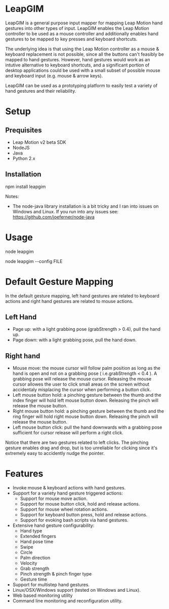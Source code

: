 # LeapGIM

LeapGIM is a general purpose input mapper for mapping Leap Motion hand gestures into other types of input. LeapGIM enables the Leap Motion controller to be used as a mouse controller and additionally enables hand gestures to be mapped to key presses and keyboard shortcuts.

The underlying idea is that using the Leap Motion controller as a mouse & keyboard replacement is not possible, since all the buttons can't feasibly be mapped to hand gestures. However, hand gestures would work as an intutive alternative to keyboard shortcuts, and a significant portion of desktop applications could be used with a small subset of possible mouse and keyboard input (e.g. mouse & arrow keys).

LeapGIM can be used as a prototyping platform to easily test a variety of hand gestures and their reliability.



Setup
=====

Prequisites
-----------

- Leap Motion v2 beta SDK
- NodeJS
- Java
- Python 2.x


Installation
------------

npm install leapgim


Notes:

- The node-java library installation is a bit tricky and I ran into issues on Windows and Linux. If you run into any issues see: https://github.com/joeferner/node-java


Usage
=====

node leapgim

node leapgim --config FILE



Default Gesture Mapping
=======================

In the default gesture mapping, left hand gestures are related to keyboard actions and right hand gestures are related to mouse actions.

Left Hand
---------

- Page up: with a light grabbing pose (grabStrength > 0.4), pull the hand up.
- Page down: with a light grabbing pose, pull the hand down.
 


Right hand
----------

- Mouse move: the mouse cursor will follow palm position as long as the hand is open and not on a grabbing pose ( i.e.grabStrength < 0.4 ). A grabbing pose will release the mouse cursor. Releasing the mouse cursor allowes the user to click small areas on the screen without accidentaly misplacing the cursor when performing a button click.
- Left mouse button hold: a pinching gesture between the thumb and the index finger will hold left mouse button down. Releasing the pinch will release the mouse button.
- Right mouse button hold: a pinching gesture between the thumb and the ring finger will hold right mouse button down. Releasing the pinch will release the mouse button.
- Left mouse button click: pull the hand downwards with a grabbing pose sufficient for cursor release will perform a right click.

Notice that there are two gestures related to left clicks. The pinching gesture enables drag and drop, but is too unreliable for clicking since it's extremely easy to accidently nudge the pointer.



Features
========

- Invoke mouse & keyboard actions with hand gestures.
- Support for a variety hand gesture triggered actions:
	* Support for mouse move action.
	* Support for mouse button click, hold and release actions.
	* Support for mouse wheel rotation actions. 
	* Support for keyboard button press, hold and release actions.
	* Support for evoking bash scripts via hand gestures.
- Extensive hand gesture configurability:
	* Hand type
	* Extended fingers
	* Hand pose time
	* Swipe
	* Circle
	* Palm direction
	* Velocity
	* Grab strength
	* Pinch strength & pinch finger type
	* Gesture time
- Support for multistep hand gestures.
- Linux/OSX/Windows support (tested on Windows and Linux).
- Web based monitoring utility
- Command line monitoring and reconfiguration utility.